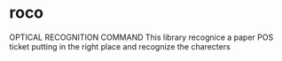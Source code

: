 # roco
OPTICAL RECOGNITION COMMAND
This library recognice a paper POS ticket putting in the right place and recognize the charecters
